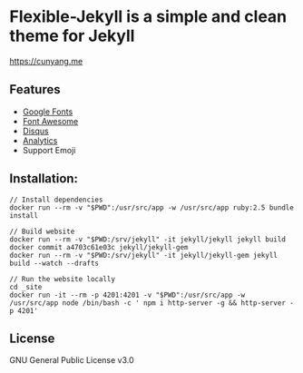 # Flexible-Jekyll is a simple and clean theme for Jekyll

https://cunyang.me

## Features

- [Google Fonts](https://fonts.google.com/)
- [Font Awesome](http://fontawesome.io/)
- [Disqus](https://disqus.com/)
- [Analytics](https://analytics.google.com/analytics/web/)
- Support Emoji

## Installation:
```
// Install dependencies
docker run --rm -v "$PWD":/usr/src/app -w /usr/src/app ruby:2.5 bundle install

// Build website
docker run --rm -v "$PWD:/srv/jekyll" -it jekyll/jekyll jekyll build
docker commit a4703c61e03c jekyll/jekyll-gem
docker run --rm -v "$PWD:/srv/jekyll" -it jekyll/jekyll-gem jekyll build --watch --drafts

// Run the website locally
cd _site
docker run -it --rm -p 4201:4201 -v "$PWD":/usr/src/app -w /usr/src/app node /bin/bash -c ' npm i http-server -g && http-server -p 4201'
```

## License

GNU General Public License v3.0
